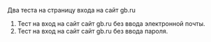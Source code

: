 Два теста на страницу входа на сайт gb.ru 
1. Тест на вход на сайт сайт gb.ru без ввода электронной почты.
2. Тест на вход на сайт сайт gb.ru без ввода пароля.
